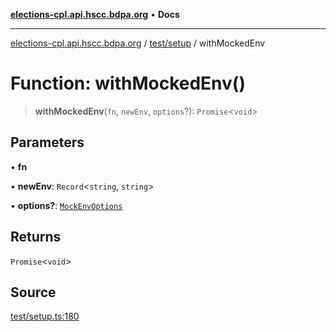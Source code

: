 [**elections-cpl.api.hscc.bdpa.org**](../../../README.md) • **Docs**

***

[elections-cpl.api.hscc.bdpa.org](../../../README.md) / [test/setup](../README.md) / withMockedEnv

# Function: withMockedEnv()

> **withMockedEnv**(`fn`, `newEnv`, `options`?): `Promise`\<`void`\>

## Parameters

• **fn**

• **newEnv**: `Record`\<`string`, `string`\>

• **options?**: [`MockEnvOptions`](../type-aliases/MockEnvOptions.md)

## Returns

`Promise`\<`void`\>

## Source

[test/setup.ts:180](https://github.com/nhscc/elections_cpl.api.hscc.bdpa.org/blob/46ed5b306a3fd199be2bd28706c3da03542c6da3/test/setup.ts#L180)
